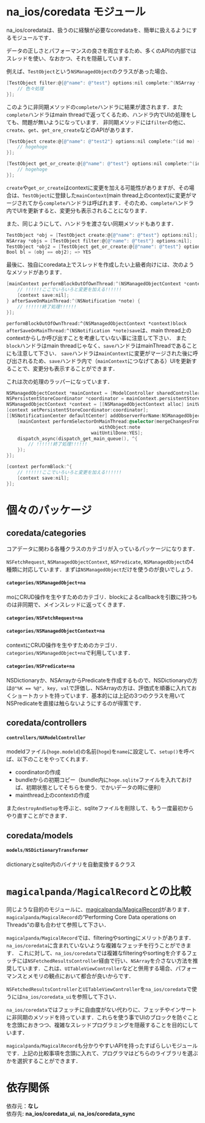 # na_ios/coredata モジュール
na_ios/coredataは、扱うのに経験が必要なcoredataを、簡単に扱えるようにするモジュールです．

データの正しさとパフォーマンスの良さを両立するため、多くのAPIの内部ではスレッドを使い、なおかつ、それを隠蔽しています．

例えば、`TestObject`という`NSManagedObject`のクラスがあった場合、

```objective-c
[TestObject filter:@{@"name": @"test"} options:nil complete:^(NSArray *mos) {
    // 色々処理
}];
```

このように非同期メソッドの`complete`ハンドラに結果が渡されます．また`complete`ハンドラはmain threadで返ってくるため、ハンドラ内でUIの処理をしても、問題が無いようになっています．
非同期メソッドには`filter`の他に、`create`、`get`、`get_ore_create`などのAPIがあります．

```objective-c
[TestObject create:@{@"name": @"test2"} options:nil complete:^(id mo) {
	// hogehoge
}];

[TestObject get_or_create:@{@"name": @"test"} options:nil complete:^(id mo) {
	// hogehoge
}];
```

`create`や`get_or_create`はcontextに変更を加える可能性がありますが、その場合は、`TestObject`に登録した`mainContext`(main thread上のcontext)に変更がマージされてから`complete`ハンドラは呼ばれます．そのため、`complete`ハンドラ内でUIを更新すると、変更分も表示されることになります．

また、同じようにして、ハンドラを渡さない同期メソッドもあります．

```objective-c
TestObject *obj = [TestObject create:@{@"name": @"test"} options:nil];
NSArray *objs = [TestObject filter:@{@"name": @"test"} options:nil];
TestObject *obj2 = [TestObject get_or_create:@{@"name": @"test"} options:nil];
Bool bl = (obj == obj2); => YES
```

最後に、独自にcoredata上でスレッドを作成したい上級者向けには、次のようなメソッドがあります．

```objective-c
[mainContext performBlockOutOfOwnThread:^(NSManagedObjectContext *context){
    // !!!!!!ここでいろいろと変更を加える!!!!!!
    [context save:nil];
} afterSaveOnMainThread:^(NSNotification *note) {
    // !!!!!!終了処理!!!!!!
}];
```

`performBlockOutOfOwnThread:^(NSManagedObjectContext *context)block afterSaveOnMainThread:^(NSNotification *note)save`は、main thread上のcontextからしか呼び出すことを考慮していない事に注意して下さい．
また`block`ハンドラはmain threadじゃなく、`save`ハンドラはmainThreadであることにも注意して下さい．
`save`ハンドラは`mainContext`に変更がマージされた後に呼び出されるため、`save`ハンドラ内で（`mainContext`につなげてある）UIを更新することで、変更分も表示することができます．

これは次の処理のラッパーになっています．


```objective-c
NSManagedObjectContext *mainContext = [ModelController sharedController].mainContext;
NSPersistentStoreCoordinator *coordinator = mainContext.persistentStoreCoordinator;
NSManagedObjectContext *context = [[NSManagedObjectContext alloc] initWithConcurrencyType:NSPrivateQueueConcurrencyType];
[context setPersistentStoreCoordinator:coordinator];
[[NSNotificationCenter defaultCenter] addObserverForName:NSManagedObjectContextDidSaveNotification object:context queue:nil usingBlock:^(NSNotification *note) {
    [mainContext performSelectorOnMainThread:@selector(mergeChangesFromContextDidSaveNotification:)
                                  withObject:note
                               waitUntilDone:YES];
    dispatch_async(dispatch_get_main_queue(), ^{
        // !!!!!!終了処理!!!!!!
    });
}];

[context performBlock:^{
    // !!!!!!ここでいろいろと変更を加える!!!!!!
    [context save:nil];
}];
```


# 個々のパッケージ

## coredata/categories
コアデータに関わる各種クラスのカテゴリが入っているパッケージになります．

`NSFetchRequest`, `NSManagedObjectContext`, `NSPredicate`, `NSManagedObject`の4種類に対応しています．まずは`NSManagedObject`だけを使うのが良いでしょう．

#### `categories/NSManagedObject+na`

moにCRUD操作を生やすためのカテゴリ．blockによるcallbackを引数に持つものは非同期で、メインスレッドに返ってくきます．

#### `categories/NSFetchRequest+na`

#### `categories/NSManagedObjectContext+na`

contextにCRUD操作を生やすためのカテゴリ．`categories/NSManagedObject+na`で利用しています．

#### `categories/NSPredicate+na`

NSDictionaryか、NSArrayからPredicateを作成するもので、NSDictionaryの方は`@"%K == %@", key, val`で評価し、NSArrayの方は、評価式を順番に入れておくショートカットを持っています．基本的には上記の3つのクラスを用いてNSPredicateを直接は触らないようにするのが得策です．

## coredata/controllers

#### `controllers/NAModelController`  

modeldファイル(`hoge.modeld`)の名前(`hoge`)を`name`に設定して、`setup()`を呼べば、以下のことをやってくれます． 
 - coordinatorの作成  
 - bundleからの初期コピー（bundle内に`hoge.sqlite`ファイルを入れておけば、初期状態としてそちらを使う．でかいデータの時に便利）  
 - mainthread上のcontextの作成

また`destroyAndSetup`を呼ぶと、sqliteファイルを削除して、もう一度最初からやり直すことができます．

## coredata/models

#### `models/NSDictionaryTransformer`

dictionaryとsqlite内のバイナリを自動変換するクラス


# `magicalpanda/MagicalRecord`との比較

同じような目的のモジュールに、[magicalpanda/MagicalRecord](https://github.com/magicalpanda/MagicalRecord)があります．`magicalpanda/MagicalRecord`の“Performing Core Data operations on Threads“の章も合わせて参照して下さい．

`magicalpanda/MagicalRecord`では、filteringやsortingにメリットがあります．`na_ios/coredata`に含まれていないような複雑なフェッチを行うことができます．
これに対して、`na_ios/coredata`では複雑なfilteringやsortingを介するフェッチには`NSFetchedResultsController`経由で行い、`NSArray`を介さない方法を推奨しています．これは、`UITableViewController`などと併用する場合、パフォーマンスとメモリの観点において都合が良いからです．

`NSFetchedResultsController`と`UITableViewController`を`na_ios/coredata`で使うには`na_ios/coredata_ui`を参照して下さい．

`na_ios/coredata`ではフェッチに自由度がない代わりに、フェッチやインサートに非同期のメソッドを持っています．これらを使う事でUIのブロックを防ぐことを念頭におきつつ、複雑なスレッドプログラミングを隠蔽することを目的にしています．

`magicalpanda/MagicalRecord`も分かりやすいAPIを持ったすばらしいモジュールです．上記の比較事項を念頭に入れて、プログラマはどちらのライブラリを選ぶかを選択することができます．

# 依存関係

依存元：**なし**  
依存先: **na_ios/coredata_ui**, **na_ios/coredata_sync**



